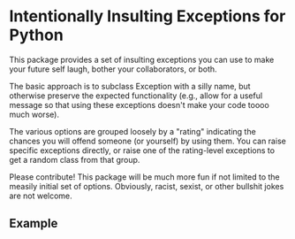 # Intentionally Insulting Exceptions for Python

This package provides a set of insulting exceptions you can use to make your
future self laugh, bother your collaborators, or both.

The basic approach is to subclass Exception with a silly name, but otherwise
preserve the expected functionality (e.g., allow for a useful message so that
using these exceptions doesn't make your code toooo much worse).

The various options are grouped loosely by a "rating" indicating the chances
you will offend someone (or yourself) by using them. You can raise specific 
exceptions directly, or raise one of the rating-level exceptions to get a
random class from that group. 

Please contribute! This package will be much more fun if not limited to the
measily initial set of options. Obviously, racist, sexist, or other bullshit
jokes are not welcome.

## Example

```python
```
